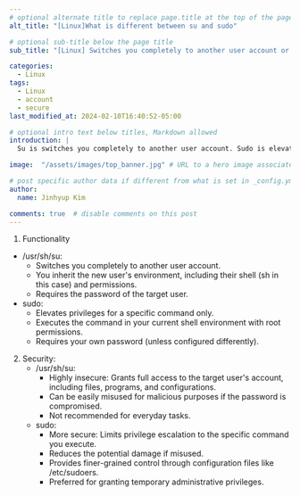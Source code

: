 ```yaml
---
# optional alternate title to replace page.title at the top of the page
alt_title: "[Linux]What is different between su and sudo"

# optional sub-title below the page title
sub_title: "[Linux] Switches you completely to another user account or Elevates privileges for a specific command only."

categories:
  - Linux
tags:
  - Linux
  - account
  - secure
last_modified_at: 2024-02-10T16:40:52-05:00

# optional intro text below titles, Markdown allowed
introduction: |
  Su is switches you completely to another user account. Sudo is elevates privileges for a specific command only.

image:  "/assets/images/top_banner.jpg" # URL to a hero image associated with the post (e.g., /assets/page-pic.jpg)

# post specific author data if different from what is set in _config.yml 
author:
  name: Jinhyup Kim 

comments: true  # disable comments on this post
---
```


1. Functionality 
  - /usr/sh/su:
    - Switches you completely to another user account.
    - You inherit the new user's environment, including their shell (sh in this case) and permissions.
    - Requires the password of the target user.
  - sudo:
    - Elevates privileges for a specific command only.
    - Executes the command in your current shell environment with root permissions.
    - Requires your own password (unless configured differently).
2. Security:
   - /usr/sh/su:
     - Highly insecure: Grants full access to the target user's account, including files, programs, and configurations.
     - Can be easily misused for malicious purposes if the password is compromised.
     - Not recommended for everyday tasks.
   - sudo:
     - More secure: Limits privilege escalation to the specific command you execute.
     - Reduces the potential damage if misused.
     - Provides finer-grained control through configuration files like /etc/sudoers.
     - Preferred for granting temporary administrative privileges.